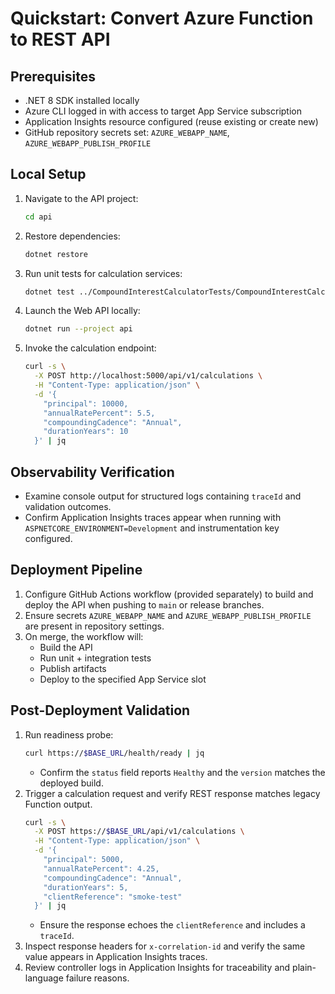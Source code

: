 # Quickstart: Convert Azure Function to REST API

## Prerequisites

- .NET 8 SDK installed locally
- Azure CLI logged in with access to target App Service subscription
- Application Insights resource configured (reuse existing or create new)
- GitHub repository secrets set: `AZURE_WEBAPP_NAME`, `AZURE_WEBAPP_PUBLISH_PROFILE`

## Local Setup

1. Navigate to the API project:
   ```bash
   cd api
   ```
2. Restore dependencies:
   ```bash
   dotnet restore
   ```
3. Run unit tests for calculation services:
   ```bash
   dotnet test ../CompoundInterestCalculatorTests/CompoundInterestCalculatorTests.csproj
   ```
4. Launch the Web API locally:
   ```bash
   dotnet run --project api
   ```
5. Invoke the calculation endpoint:
   ```bash
   curl -s \
     -X POST http://localhost:5000/api/v1/calculations \
     -H "Content-Type: application/json" \
     -d '{
       "principal": 10000,
       "annualRatePercent": 5.5,
       "compoundingCadence": "Annual",
       "durationYears": 10
     }' | jq
   ```

## Observability Verification

- Examine console output for structured logs containing `traceId` and validation outcomes.
- Confirm Application Insights traces appear when running with `ASPNETCORE_ENVIRONMENT=Development` and instrumentation key configured.

## Deployment Pipeline

1. Configure GitHub Actions workflow (provided separately) to build and deploy the API when pushing to `main` or release branches.
2. Ensure secrets `AZURE_WEBAPP_NAME` and `AZURE_WEBAPP_PUBLISH_PROFILE` are present in repository settings.
3. On merge, the workflow will:
   - Build the API
   - Run unit + integration tests
   - Publish artifacts
   - Deploy to the specified App Service slot

## Post-Deployment Validation

1. Run readiness probe:
   ```bash
   curl https://$BASE_URL/health/ready | jq
   ```
   - Confirm the `status` field reports `Healthy` and the `version` matches the deployed build.
2. Trigger a calculation request and verify REST response matches legacy Function output.
   ```bash
   curl -s \
     -X POST https://$BASE_URL/api/v1/calculations \
     -H "Content-Type: application/json" \
     -d '{
       "principal": 5000,
       "annualRatePercent": 4.25,
       "compoundingCadence": "Annual",
       "durationYears": 5,
       "clientReference": "smoke-test"
     }' | jq
   ```
   - Ensure the response echoes the `clientReference` and includes a `traceId`.
3. Inspect response headers for `x-correlation-id` and verify the same value appears in Application Insights traces.
4. Review controller logs in Application Insights for traceability and plain-language failure reasons.
